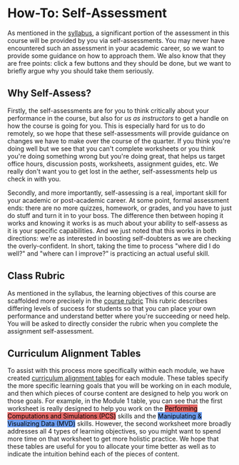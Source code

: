 # How-To: Self-Assessment

As mentioned in the [syllabus](../intro), a significant portion of the assessment in this course will be provided by you via self-assessments.  You may never have encountered such an assessment in your academic career, so we want to provide some guidance on how to approach them.  We also know that they are free points: click a few buttons and they should be done, but we want to briefly argue why you should take them seriously.

## Why Self-Assess?

Firstly, the self-assessments are for you to think critically about your performance in the course, but also for *us as instructors* to get a handle on how the course is going for you.  This is especially hard for us to do remotely, so we hope that these self-assessments will provide guidance on changes we have to make over the course of the quarter.  If you think you're doing well but we see that you can't complete worksheets or you think you're doing something wrong but you're doing great, that helps us target office hours, discussion posts, worksheets, assignment guides, etc.  We really don't want you to get lost in the aether, self-assessments help us check in with you.

Secondly, and more importantly, self-assessing is a real, important skill for your academic or post-academic career.  At some point, formal assessment ends: there are no more quizzes, homework, or grades, and you have to just do stuff and turn it in to your boss.  The difference then between hoping it works and knowing it works is as much about your ability to self-assess as it is your specific capabilities.  And we just noted that this works in both directions: we're as interested in boosting self-doubters as we are checking the overly-confident.  In short, taking the time to process "where did I do well?" and "where can I improve?" is practicing an actual useful skill.

## Class Rubric

As mentioned in the syllabus, the learning objectives of this course are scaffolded more precisely in the [course rubric](Rubric) This rubric describes differing levels of success for students so that you can place your own performance and understand better where you're succeeding or need help.  You will be asked to directly consider the rubric when you complete the assignment self-assessment. 

## Curriculum Alignment Tables

To assist with this process more specifically within each module, we have created [curriculum alignment tables](CurriculumAlignmentTables) for each module.  These tables specify the more specific learning goals that you will be working on in each module, and then which pieces of course content are designed to help you work on those goals.  For example, in the Module 1 table, you can see that the first worksheet is really designed to help you work on the <mark style="background-color: #e26563">Performing Computations and Simulations (PCS)</mark> skills and the <mark style="background-color: #6b9cee">Manipulating & Visualizing Data (MVD)</mark> skills.  However, the second worksheet more broadly addresses all 4 types of learning objectives, so you might want to spend more time on that worksheet to get more holistic practice.  We hope that these tables are useful for you to allocate your time better as well as to indicate the intuition behind each of the pieces of content.